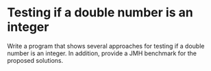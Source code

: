 # Testing if a double number is an integer
Write a program that shows several approaches for testing if a double number is an integer. In addition, provide a JMH benchmark for the proposed solutions.